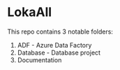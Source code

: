 # LokaAll

This repo contains 3 notable folders:
1. ADF - Azure Data Factory 
2. Database - Database project
3. Documentation
